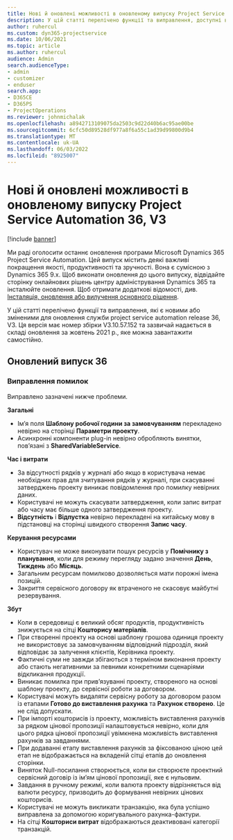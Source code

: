 ```yaml
---
title: Нові й оновлені можливості в оновленому випуску Project Service Automation 36, V3
description: У цій статті перелічено функції та виправлення, доступні в Microsoft Dynamics 365 Project Service Automation оновленні випуску 36, V3.
author: ruhercul
ms.custom: dyn365-projectservice
ms.date: 10/06/2021
ms.topic: article
ms.author: ruhercul
audience: Admin
search.audienceType:
- admin
- customizer
- enduser
search.app:
- D365CE
- D365PS
- ProjectOperations
ms.reviewer: johnmichalak
ms.openlocfilehash: a8942713109075da2503c9d22d40b6ac95ae00be
ms.sourcegitcommit: 6cfc50d89528df977a8f6a55c1ad39d99800d9b4
ms.translationtype: MT
ms.contentlocale: uk-UA
ms.lasthandoff: 06/03/2022
ms.locfileid: "8925007"
---
```

# <a name="whats-new-or-changed-in-project-service-automation-update-release-36-v3"></a>Нові й оновлені можливості в оновленому випуску Project Service Automation 36, V3

[!include [banner](../includes/psa-now-project-operations.md)]

Ми раді оголосити останнє оновлення програми Microsoft Dynamics 365 Project Service Automation. Цей випуск містить деякі важливі покращення якості, продуктивності та зручності. Вона є сумісною з Dynamics 365 9.x. Щоб виконати оновлення до цього випуску, відвідайте сторінку онлайнових рішень центру адміністрування Dynamics 365 та інсталюйте оновлення. Щоб отримати додаткові відомості, див. [Інсталяція, оновлення або вилучення основного рішення](/power-platform/admin/install-remove-preferred-solution).

У цій статті перелічено функції та виправлення, які є новими або зміненими для оновлення служби project service automation release 36, V3. Ця версія має номер збірки V3.10.57.152 та зазвичай надається в складі оновлення за жовтень 2021 р., яке можна завантажити самостійно.

## <a name="update-release-36"></a>Оновлений випуск 36

### <a name="bug-fixes"></a>Виправлення помилок

Виправлено зазначені нижче проблеми.

**Загальні**
- Ім’я поля **Шаблону робочої години за замовчуванням** перекладено невірно на сторінці **Параметри проекту**.
- Асинхронні компоненти plug-in невірно обробляють винятки, пов’язані з **SharedVariableService**.

**Час і витрати**
- За відсутності рядків у журналі або якщо в користувача немає необхідних прав для зчитування рядків у журналі, при скасуванні затверджень проекту виникає повідомлення про помилку невірних даних.
- Користувачі не можуть скасувати затвердження, коли запис витрат або часу має більше одного затвердження проекту.
- **Відсутність** і **Відпустка** невірно перекладені на китайську мову в підстановці на сторінці швидкого створення **Запис часу**.

**Керування ресурсами**
- Користувач не може виконувати пошук ресурсів у **Помічнику з планування**, коли для режиму перегляду задано значення **День**, **Тиждень** або **Місяць**.
- Загальним ресурсам помилково дозволяється мати порожні імена позицій. 
- Закриття сервісного договору як втраченого не скасовує майбутні резервування.

**Збут**
- Коли в середовищі є великий обсяг продуктів, продуктивність знижується на сітці **Кошторису матеріалів**.
- При створенні проекту на основі шаблону грошова одиниця проекту не використовує за замовчуванням відповідний підрозділ, який відповідає за залучення клієнтів, Керівника проекту.
- Фактичні суми не завжди збігаються з терміном виконання проекту або стають негативними за певними конкретними сценаріями відкликання продукції.
- Виникає помилка при прив’язуванні проекту, створеного на основі шаблону проекту, до сервісної роботи за договором.
- Користувачі можуть видаляти сервісну роботу за договором разом із етапами **Готово до виставлення рахунка** та **Рахунок створено**. Це не слід допускати.
- При імпорті кошторисів із проекту, можливість виставлення рахунків за рядком цінової пропозиції налаштовується невірно, коли для цього рядка цінової пропозиції увімкнена можливість виставлення рахунків за завданнями.
- При додаванні етапу виставлення рахунків за фіксованою ціною цей етап не відображається на вкладеній сітці етапів до оновлення сторінки.
- Виняток Null-посилання створюється, коли ви створюєте проектний сервісний договір із ім’ям цінової пропозиції, яке є нульовим.
- Завдання в ручному режимі, коли валюта проекту відрізняється від валюти ресурсу, призводить до формування невірних цінових кошторисів.
- Користувачі не можуть викликати транзакцію, яка була успішно виправлена за допомогою коригувального рахунка-фактури.
- На сітці **Кошториси витрат** відображаються деактивовані категорії транзакцій.



